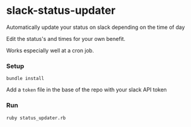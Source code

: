 # slack-status-updater
Automatically update your status on slack depending on the time of day

Edit the status's and times for your own benefit.

Works especially well at a cron job.


### Setup

`bundle install`

Add a `token` file in the base of the repo with your slack API token


### Run

`ruby status_updater.rb`

